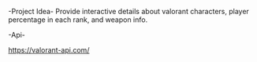 -Project Idea- 
Provide interactive details about valorant characters, player percentage in each rank, and weapon info. 

-Api-

https://valorant-api.com/

